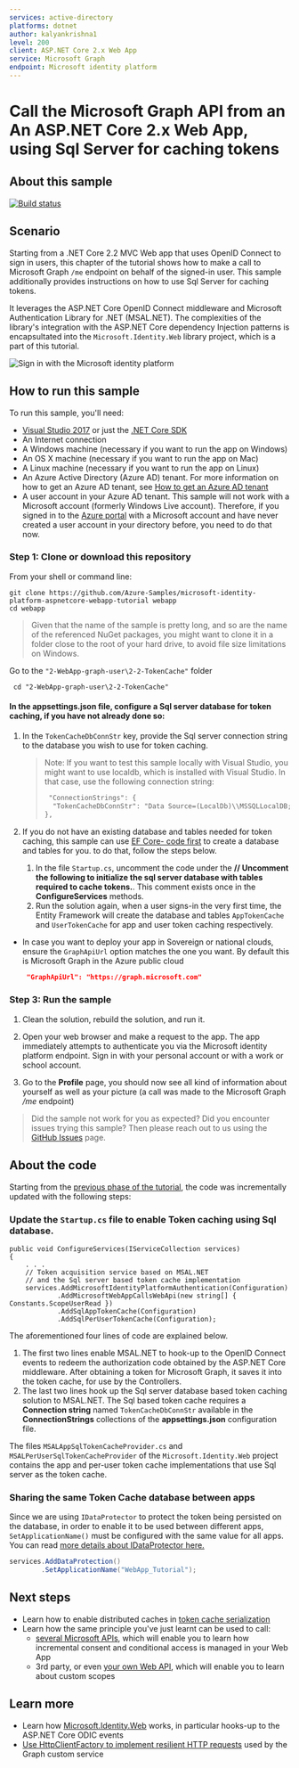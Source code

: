 ```yaml
---
services: active-directory
platforms: dotnet
author: kalyankrishna1
level: 200
client: ASP.NET Core 2.x Web App
service: Microsoft Graph
endpoint: Microsoft identity platform
---
```


# Call the Microsoft Graph API from an An ASP.NET Core 2.x Web App, using Sql Server for caching tokens

## About this sample

[![Build status](https://identitydivision.visualstudio.com/IDDP/_apis/build/status/AAD%20Samples/.NET%20client%20samples/ASP.NET%20Core%20Web%20App%20tutorial)](https://identitydivision.visualstudio.com/IDDP/_build/latest?definitionId=819)

## Scenario

Starting from a .NET Core 2.2 MVC Web app that uses OpenID Connect to sign in users, this chapter of the tutorial shows how to make a call to Microsoft Graph `/me` endpoint on behalf of the signed-in user. This sample additionally provides instructions on how to use Sql Server for caching tokens.

It leverages the ASP.NET Core OpenID Connect middleware and Microsoft Authentication Library for .NET (MSAL.NET). The complexities of the library's integration with the ASP.NET Core dependency Injection patterns is encapsultated into the `Microsoft.Identity.Web` library project, which is a part of this tutorial.

![Sign in with the Microsoft identity platform](ReadmeFiles/sign-in.png)

## How to run this sample

To run this sample, you'll need:

- [Visual Studio 2017](https://aka.ms/vsdownload) or just the [.NET Core SDK](https://www.microsoft.com/net/learn/get-started)
- An Internet connection
- A Windows machine (necessary if you want to run the app on Windows)
- An OS X machine (necessary if you want to run the app on Mac)
- A Linux machine (necessary if you want to run the app on Linux)
- An Azure Active Directory (Azure AD) tenant. For more information on how to get an Azure AD tenant, see [How to get an Azure AD tenant](https://azure.microsoft.com/en-us/documentation/articles/active-directory-howto-tenant/)
- A user account in your Azure AD tenant. This sample will not work with a Microsoft account (formerly Windows Live account). Therefore, if you signed in to the [Azure portal](https://portal.azure.com) with a Microsoft account and have never created a user account in your directory before, you need to do that now.

### Step 1:  Clone or download this repository

From your shell or command line:

```Shell
git clone https://github.com/Azure-Samples/microsoft-identity-platform-aspnetcore-webapp-tutorial webapp
cd webapp
```
> Given that the name of the sample is pretty long, and so are the name of the referenced NuGet packages, you might want to clone it in a folder close to the root of your hard drive, to avoid file size limitations on Windows.

Go to the `"2-WebApp-graph-user\2-2-TokenCache"` folder

 ```Sh
  cd "2-WebApp-graph-user\2-2-TokenCache"
  ```

#### In the appsettings.json file, configure a Sql server database for token caching, if you have not already done so:

1. In the `TokenCacheDbConnStr` key, provide the Sql server connection string to the database you wish to use for token caching.
   > Note:
   > If you want to test this sample locally with Visual Studio, you might want to use localdb, which is installed with Visual Studio.
   > In that case, use the following connection string:
   >
   > ```XML
   >  "ConnectionStrings": {
   >   "TokenCacheDbConnStr": "Data Source=(LocalDb)\\MSSQLLocalDB;Database=MY_TOKEN_CACHE_DATABASE;Trusted_Connection=True;"
   > },
   > ```

1. If you do not have an existing database and tables needed for token caching, this sample can use  [EF Core- code first](https://docs.microsoft.com/en-us/ef/core/get-started/aspnetcore/new-db?tabs=visual-studio) to create a database and tables for you. to do that, follow the steps below.
    1. In the file `Startup.cs`, uncomment the code under the **// Uncomment the following to initialize the sql server database with tables required to cache tokens.**. This comment exists once in the **ConfigureServices** methods.
    1. Run the solution again, when a user signs-in the very first time, the Entity Framework will create the database and tables  `AppTokenCache` and `UserTokenCache` for app and user token caching respectively.

- In case you want to deploy your app in Sovereign or national clouds, ensure the `GraphApiUrl` option matches the one you want. By default this is Microsoft Graph in the Azure public cloud

  ```JSon
   "GraphApiUrl": "https://graph.microsoft.com"
  ```


### Step 3: Run the sample

1. Clean the solution, rebuild the solution, and run it. 

2. Open your web browser and make a request to the app. The app immediately attempts to authenticate you via the Microsoft identity platform endpoint. Sign in with your personal account or with a work or school account.

3. Go to the **Profile** page, you should now see all kind of information about yourself as well as your picture (a call was made to the Microsoft Graph */me* endpoint)

> Did the sample not work for you as expected? Did you encounter issues trying this sample? Then please reach out to us using the [GitHub Issues](../../../../issues) page.

## About the code

Starting from the [previous phase of the tutorial](../../2-WebApp-graph-user/2-1-Call-MSGraph), the code was incrementally updated with the following steps:

### Update the `Startup.cs` file to enable Token caching using Sql database.

```CSharp
public void ConfigureServices(IServiceCollection services)
{
    . . .
    // Token acquisition service based on MSAL.NET 
    // and the Sql server based token cache implementation
    services.AddMicrosoftIdentityPlatformAuthentication(Configuration)
            .AddMicrosoftWebAppCallsWebApi(new string[] { Constants.ScopeUserRead })
            .AddSqlAppTokenCache(Configuration)
            .AddSqlPerUserTokenCache(Configuration);
```

The aforementioned four lines of code are explained below.

1. The first two lines enable MSAL.NET to hook-up to the OpenID Connect events to redeem the authorization code obtained by the ASP.NET Core middleware. After obtaining a token for Microsoft Graph, it saves it into the token cache, for use by the Controllers.
1. The last two lines hook up the Sql server database based token caching solution to MSAL.NET. The Sql based token cache requires a **Connection string** named `TokenCacheDbConnStr` available in the **ConnectionStrings** collections of the **appsettings.json** configuration file.

The files `MSALAppSqlTokenCacheProvider.cs` and `MSALPerUserSqlTokenCacheProvider` of the `Microsoft.Identity.Web` project contains the app and per-user token cache implementations that use Sql server as the token cache.

### Sharing the same Token Cache database between apps

Since we are using `IDataProtector` to protect the token being persisted on the database, in order to enable it to be used between different apps, `SetApplicationName()` must be configured with the same value for all apps. You can read [more details about IDataProtector here.](https://docs.microsoft.com/en-us/aspnet/core/security/data-protection/configuration/overview?view=aspnetcore-2.2#setapplicationname)

```csharp
services.AddDataProtection()
        .SetApplicationName("WebApp_Tutorial");
```

## Next steps

- Learn how to enable distributed caches in [token cache serialization](../2.2.%20token%20cache%20serialization)
- Learn how the same principle you've just learnt can be used to call:
  - [several Microsoft APIs](../../3-WebApp-multi-APIs), which will enable you to learn how incremental consent and conditional access is managed in your Web App
  - 3rd party, or even [your own Web API](../../4-WebApp-your-API), which will enable you to learn about custom scopes

## Learn more

- Learn how [Microsoft.Identity.Web](../../Microsoft.Identity.Web) works, in particular hooks-up to the ASP.NET Core ODIC events
- [Use HttpClientFactory to implement resilient HTTP requests](https://docs.microsoft.com/en-us/dotnet/standard/microservices-architecture/implement-resilient-applications/use-httpclientfactory-to-implement-resilient-http-requests) used by the Graph custom service
